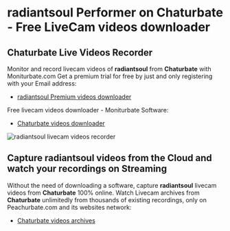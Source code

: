 # radiantsoul Performer on Chaturbate - Free LiveCam videos downloader

## Chaturbate Live Videos Recorder

Monitor and record livecam videos of **radiantsoul** from **Chaturbate** with Moniturbate.com
Get a premium trial for free by just and only registering with your Email address:
* [radiantsoul Premium videos downloader](https://moniturbate.com/request-demo-licence-key.html)

Free livecam videos downloader - Moniturbate Software:
* [Chaturbate videos downloader](https://moniturbate.com/moniturbate-download-software.html)

![radiantsoul livecam videos recorder](https://peachurnet.com/templates/moniturbate-software.png)


## Capture radiantsoul videos from the Cloud and watch your recordings on Streaming

Without the need of downloading a software, capture **radiantsoul** livecam videos from **Chaturbate** 100% online.
Watch Livecam archives from **Chaturbate** unlimitedly from thousands of existing recordings, only on Peachurbate.com and its websites network:
* [Chaturbate videos archives](https://peachurnet.com/)